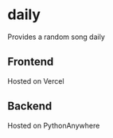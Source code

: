 # daily
Provides a random song daily
## Frontend
Hosted on Vercel
## Backend
Hosted on PythonAnywhere

